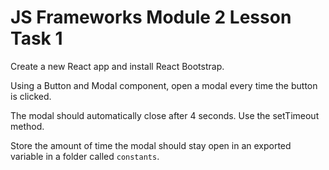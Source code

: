# JS Frameworks Module 2 Lesson Task 1

Create a new React app and install React Bootstrap.

Using a Button and Modal component, open a modal every time the button is clicked.

The modal should automatically close after 4 seconds. Use the setTimeout method.

Store the amount of time the modal should stay open in an exported variable in a folder called `constants`.
